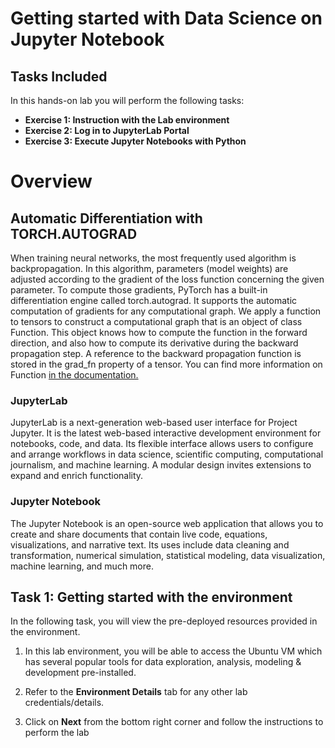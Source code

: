 # Getting started with Data Science on Jupyter Notebook

## Tasks Included

In this hands-on lab you will perform the following tasks:

- **Exercise 1: Instruction with the Lab environment**
- **Exercise 2: Log in to JupyterLab Portal**
- **Exercise 3: Execute Jupyter Notebooks with Python**

# Overview

## Automatic Differentiation with TORCH.AUTOGRAD

When training neural networks, the most frequently used algorithm is backpropagation. In this algorithm, parameters (model weights) are adjusted according to the gradient of the loss function concerning the given parameter. To compute those gradients, PyTorch has a built-in differentiation engine called torch.autograd. It supports the automatic computation of gradients for any computational graph. We apply a function to tensors to construct a computational graph that is an object of class Function. This object knows how to compute the function in the forward direction, and also how to compute its derivative during the backward propagation step. A reference to the backward propagation function is stored in the grad_fn property of a tensor. You can find more information on Function [in the documentation.](https://pytorch.org/docs/stable/autograd.html#function)

### JupyterLab
JupyterLab is a next-generation web-based user interface for Project Jupyter. It is the latest web-based interactive development environment for notebooks, code, and data. Its flexible interface allows users to configure and arrange workflows in data science, scientific computing, computational journalism, and machine learning. A modular design invites extensions to expand and enrich functionality.

### Jupyter Notebook
The Jupyter Notebook is an open-source web application that allows you to create and share documents that contain live code, equations, visualizations, and narrative text. Its uses include data cleaning and transformation, numerical simulation, statistical modeling, data visualization, machine learning, and much more.

## Task 1: Getting started with the environment

In the following task, you will view the pre-deployed resources provided in the environment.

1. In this lab environment, you will be able to access the Ubuntu VM which has several popular tools for data exploration, analysis, modeling & development pre-installed.

1. Refer to the **Environment Details** tab for any other lab credentials/details.

1. Click on **Next** from the bottom right corner and follow the instructions to perform the lab 
